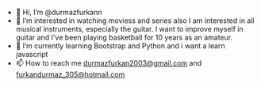 - 👋 Hi, I’m @durmazfurkann
- 👀 I’m interested in watching moviess and series also I am interested in all musical instruments, especially the guitar. I want to improve myself in guitar and I've been playing basketball for 10 years as an amateur.
- 🌱 I’m currently learning Bootstrap and Python and i want a learn javascript
- 📫 How to reach me durmazfurkan2003@gmail.com and furkandurmaz_305@hotmail.com

<!--
durmazfurkann/durmazfurkann is a ✨ special ✨ repository because its `README.md` (this file) appears on your GitHub profile.
You can click the Preview link to take a look at your changes.
--->
